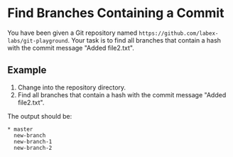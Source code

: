 # Find Branches Containing a Commit

You have been given a Git repository named `https://github.com/labex-labs/git-playground`. Your task is to find all branches that contain a hash with the commit message "Added file2.txt".

## Example

1. Change into the repository directory.
2. Find all branches that contain a hash with the commit message "Added file2.txt".

The output should be:

```shell
* master
  new-branch
  new-branch-1
  new-branch-2
```

